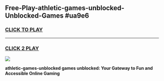 
## Free-Play-athletic-games-unblocked-Unblocked-Games #ua9e6
<h3>
<a href="https://news.freeplayer.one?title=athletic-games-unblocked&ref=8M">CLICK TO PLAY</a></h3>
<hr>

<h3>
<a href="https://news.freeplayer.one?title=athletic-games-unblocked&ref=8M">CLICK 2 PLAY</a>
  
</h3>

<a href="https://news.freeplayer.one?title=athletic-games-unblocked&ref=8M"><img src="https://clearcache.store/games.png"></a>


**athletic-games-unblocked games unblocked: Your Gateway to Fun and Accessible Online Gaming**
